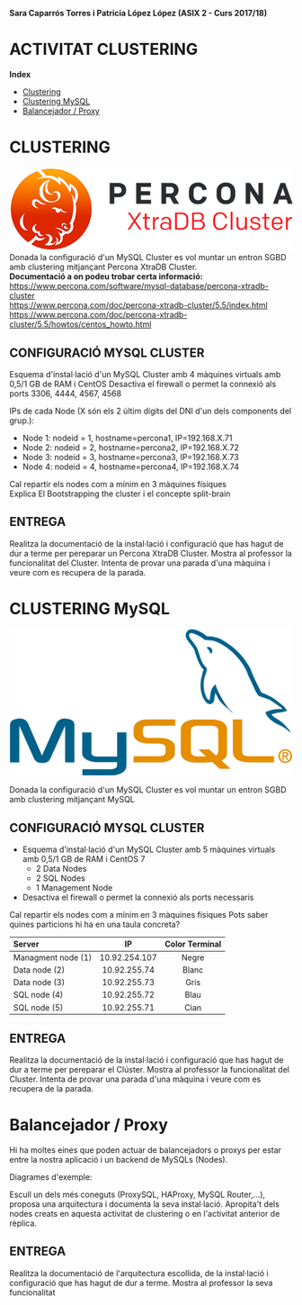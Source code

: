 **Sara Caparrós Torres i Patricia López López (ASIX 2 - Curs 2017/18)**  
# ACTIVITAT CLUSTERING #
**Index**
* [Clustering](#clustering)
* [Clustering MySQL](#clustering--mysql)
* [Balancejador / Proxy](#balancejador--proxy)


# CLUSTERING
![Logo PerconaXDB cluster][2]
Donada  la configuració d'un MySQL Cluster es vol muntar un entron SGBD amb clustering  mitjançant Percona XtraDB Cluster.  
**Documentació a on podeu trobar certa informació:**  
https://www.percona.com/software/mysql-database/percona-xtradb-cluster  
https://www.percona.com/doc/percona-xtradb-cluster/5.5/index.html  
https://www.percona.com/doc/percona-xtradb-cluster/5.5/howtos/centos_howto.html  

## CONFIGURACIÓ MYSQL CLUSTER
Esquema d'instal·lació d'un MySQL Cluster amb  4 màquines virtuals amb 0,5/1 GB de RAM i CentOS Desactiva el firewall o permet la connexió als ports 3306, 4444, 4567, 4568  

IPs de cada Node (X són els 2 últim dígits del DNI d'un dels components del grup.):  
*	Node 1: nodeid = 1, hostname=percona1, IP=192.168.X.71
*	Node 2: nodeid = 2, hostname=percona2, IP=192.168.X.72
*	Node 3: nodeid = 3, hostname=percona3, IP=192.168.X.73
*	Node 4: nodeid = 4, hostname=percona4, IP=192.168.X.74

Cal repartir els nodes com a mínim en 3 màquines físiques  
Explica El Bootstrapping the cluster i el concepte split-brain  

## ENTREGA
Realitza la documentació de la instal·lació i configuració que has hagut de dur a terme per pereparar un Percona XtraDB Cluster. Mostra al professor la funcionalitat del Cluster.
Intenta de provar una parada d'una màquina i veure com es recupera de la parada.

# CLUSTERING  MySQL
![Logo MySQL][1]

Donada  la configuració d'un MySQL Cluster es vol muntar un entron SGBD amb clustering  mitjançant MySQL

## CONFIGURACIÓ MYSQL CLUSTER
*	Esquema d'instal·lació d'un MySQL Cluster amb 5 màquines virtuals amb 0,5/1 GB de RAM i CentOS 7
    +	2 Data Nodes
    +	2 SQL Nodes
    +	1 Management Node
*	Desactiva el firewall o permet la connexió als ports necessaris

Cal repartir els nodes com a mínim en 3 màquines físiques
Pots saber quines particions hi ha en una taula concreta?

| Server | IP | Color Terminal |  
| :---------- | :----------: | :----------: |  
| Managment node (1)  | 10.92.254.107  | Negre  |  
| Data node (2)  | 10.92.255.74  | Blanc  |  
| Data node (3)  | 10.92.255.73  | Gris  |  
| SQL node (4)  | 10.92.255.72  | Blau  |  
| SQL node (5)  | 10.92.255.71  | Cian  |  


## ENTREGA
Realitza la documentació de la instal·lació i configuració que has hagut de dur a terme per pereparar el Clúster. Mostra al professor la funcionalitat del Cluster.
Intenta de provar una parada d'una màquina i veure com es recupera de la parada.


# Balancejador / Proxy
Hi ha moltes eines que poden actuar de balancejadors o proxys per estar entre la nostra aplicació i un backend de MySQLs (Nodes).

Diagrames d'exemple:

Escull un dels més coneguts (ProxySQL, HAProxy, MySQL Router,...), proposa una arquitectura i documenta la seva instal·lació. Apropita't dels nodes creats en aquesta activitat de clustering o en l'activitat anterior de rèplica.

## ENTREGA
Realitza la documentació de l'arquitectura escollida, de la instal·lació i configuració que has hagut de dur a terme. Mostra al professor la seva funcionalitat


[1]: imgs/MySQL.png
[2]: imgs/pxdbc-logo.png
